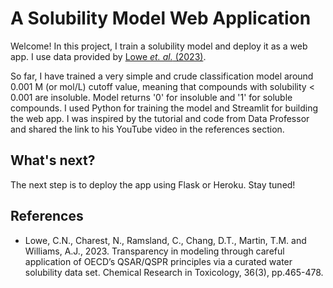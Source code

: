 # A Solubility Model Web Application
Welcome! In this project, I train a solubility model and deploy it as a web app. 
I use data provided by [Lowe _et. al._ (2023)](https://pubmed.ncbi.nlm.nih.gov/36877669/).

So far, I have trained a very simple and crude classification model around 0.001 M (or mol/L) cutoff value, meaning that compounds with solubility < 0.001 are insoluble.
Model returns '0' for insoluble and '1' for soluble compounds. I used Python for training the model and Streamlit for building the web app.
I was inspired by the tutorial and code from Data Professor and shared the link to his YouTube video in the references section.

## What's next?
The next step is to deploy the app using Flask or Heroku.
Stay tuned!

## References
- Lowe, C.N., Charest, N., Ramsland, C., Chang, D.T., Martin, T.M. and Williams, A.J., 2023. Transparency in modeling through careful application of OECD’s QSAR/QSPR principles via a curated water solubility data set. Chemical Research in Toxicology, 36(3), pp.465-478.
